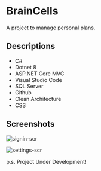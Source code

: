 # BrainCells

A project to manage personal plans.


## Descriptions

  - C#
  - Dotnet 8
  - ASP.NET Core MVC 
  - Visual Studio Code
  - SQL Server
  - Github
  - Clean Architecture
  - CSS


## Screenshots

![signin-scr](https://github.com/user-attachments/assets/45eb66bc-736b-4d00-a343-f51a0009d2d4)


![settings-scr](https://github.com/user-attachments/assets/dc5a1711-9bd3-44d5-9b28-a72e8bcfb252)


p.s. Project Under Development!
